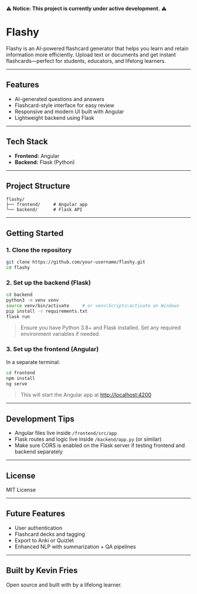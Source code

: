 ⚠️ **Notice: This project is currently under active development.** ⚠️

# Flashy

Flashy is an AI-powered flashcard generator that helps you learn and retain information more efficiently. Upload text or documents and get instant flashcards—perfect for students, educators, and lifelong learners.

---

## Features

- AI-generated questions and answers
- Flashcard-style interface for easy review
- Responsive and modern UI built with Angular
- Lightweight backend using Flask

---

## Tech Stack

- **Frontend:** Angular
- **Backend:** Flask (Python)

---

## Project Structure

```
flashy/
├── frontend/     # Angular app
└── backend/      # Flask API
```

---

## Getting Started

### 1. Clone the repository

```bash
git clone https://github.com/your-username/flashy.git
cd flashy
```

### 2. Set up the backend (Flask)

```bash
cd backend
python3 -m venv venv
source venv/bin/activate     # or venv\Scripts\activate on Windows
pip install -r requirements.txt
flask run
```

> Ensure you have Python 3.8+ and Flask installed. Set any required environment variables if needed.

### 3. Set up the frontend (Angular)

In a separate terminal:

```bash
cd frontend
npm install
ng serve
```

> This will start the Angular app at [http://localhost:4200](http://localhost:4200)

---

## Development Tips

- Angular files live inside `/frontend/src/app`
- Flask routes and logic live inside `/backend/app.py` (or similar)
- Make sure CORS is enabled on the Flask server if testing frontend and backend separately

---

## License

MIT License

---

## Future Features

- User authentication
- Flashcard decks and tagging
- Export to Anki or Quizlet
- Enhanced NLP with summarization + QA pipelines

---

## Built by Kevin Fries

Open source and built with by a lifelong learner.

